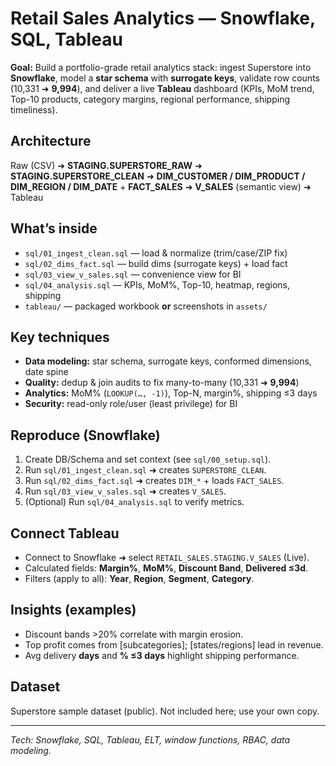 # Retail Sales Analytics — Snowflake, SQL, Tableau

**Goal:** Build a portfolio-grade retail analytics stack: ingest Superstore into **Snowflake**, model a **star schema** with **surrogate keys**, validate row counts (10,331 ➜ **9,994**), and deliver a live **Tableau** dashboard (KPIs, MoM trend, Top-10 products, category margins, regional performance, shipping timeliness).

## Architecture
Raw (CSV) ➜ **STAGING.SUPERSTORE_RAW** ➜ **STAGING.SUPERSTORE_CLEAN** ➜
**DIM_CUSTOMER / DIM_PRODUCT / DIM_REGION / DIM_DATE** + **FACT_SALES** ➜ **V_SALES** (semantic view) ➜ Tableau

## What’s inside
- `sql/01_ingest_clean.sql` — load & normalize (trim/case/ZIP fix)
- `sql/02_dims_fact.sql` — build dims (surrogate keys) + load fact
- `sql/03_view_v_sales.sql` — convenience view for BI
- `sql/04_analysis.sql` — KPIs, MoM%, Top-10, heatmap, regions, shipping
- `tableau/` — packaged workbook **or** screenshots in `assets/`

## Key techniques
- **Data modeling:** star schema, surrogate keys, conformed dimensions, date spine  
- **Quality:** dedup & join audits to fix many-to-many (10,331 ➜ **9,994**)  
- **Analytics:** MoM% (`LOOKUP(…, -1)`), Top-N, margin%, shipping ≤3 days  
- **Security:** read-only role/user (least privilege) for BI

## Reproduce (Snowflake)
1. Create DB/Schema and set context (see `sql/00_setup.sql`).
2. Run `sql/01_ingest_clean.sql` ➜ creates `SUPERSTORE_CLEAN`.
3. Run `sql/02_dims_fact.sql` ➜ creates `DIM_*` + loads `FACT_SALES`.
4. Run `sql/03_view_v_sales.sql` ➜ creates `V_SALES`.
5. (Optional) Run `sql/04_analysis.sql` to verify metrics.

## Connect Tableau
- Connect to Snowflake ➜ select `RETAIL_SALES.STAGING.V_SALES` (Live).
- Calculated fields: **Margin%**, **MoM%**, **Discount Band**, **Delivered ≤3d**.
- Filters (apply to all): **Year**, **Region**, **Segment**, **Category**.

## Insights (examples)
- Discount bands >20% correlate with margin erosion.
- Top profit comes from [subcategories]; [states/regions] lead in revenue.
- Avg delivery **days** and **% ≤3 days** highlight shipping performance.

## Dataset
Superstore sample dataset (public). Not included here; use your own copy.

---
*Tech: Snowflake, SQL, Tableau, ELT, window functions, RBAC, data modeling.*

